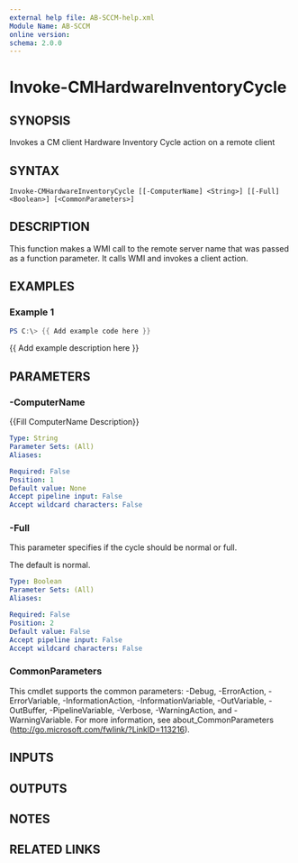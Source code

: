 ```yaml
---
external help file: AB-SCCM-help.xml
Module Name: AB-SCCM
online version:
schema: 2.0.0
---
```


# Invoke-CMHardwareInventoryCycle

## SYNOPSIS
Invokes a CM client Hardware Inventory Cycle action on a remote client

## SYNTAX

```
Invoke-CMHardwareInventoryCycle [[-ComputerName] <String>] [[-Full] <Boolean>] [<CommonParameters>]
```

## DESCRIPTION
This function makes a WMI call to the remote server name that was passed as a
function parameter. 
It calls WMI and invokes a client action.

## EXAMPLES

### Example 1
```powershell
PS C:\> {{ Add example code here }}
```

{{ Add example description here }}

## PARAMETERS

### -ComputerName
{{Fill ComputerName Description}}

```yaml
Type: String
Parameter Sets: (All)
Aliases:

Required: False
Position: 1
Default value: None
Accept pipeline input: False
Accept wildcard characters: False
```

### -Full
This parameter specifies if the cycle should be normal or full.
 
The default is normal.

```yaml
Type: Boolean
Parameter Sets: (All)
Aliases:

Required: False
Position: 2
Default value: False
Accept pipeline input: False
Accept wildcard characters: False
```

### CommonParameters
This cmdlet supports the common parameters: -Debug, -ErrorAction, -ErrorVariable, -InformationAction, -InformationVariable, -OutVariable, -OutBuffer, -PipelineVariable, -Verbose, -WarningAction, and -WarningVariable.
For more information, see about_CommonParameters (http://go.microsoft.com/fwlink/?LinkID=113216).

## INPUTS

## OUTPUTS

## NOTES

## RELATED LINKS
